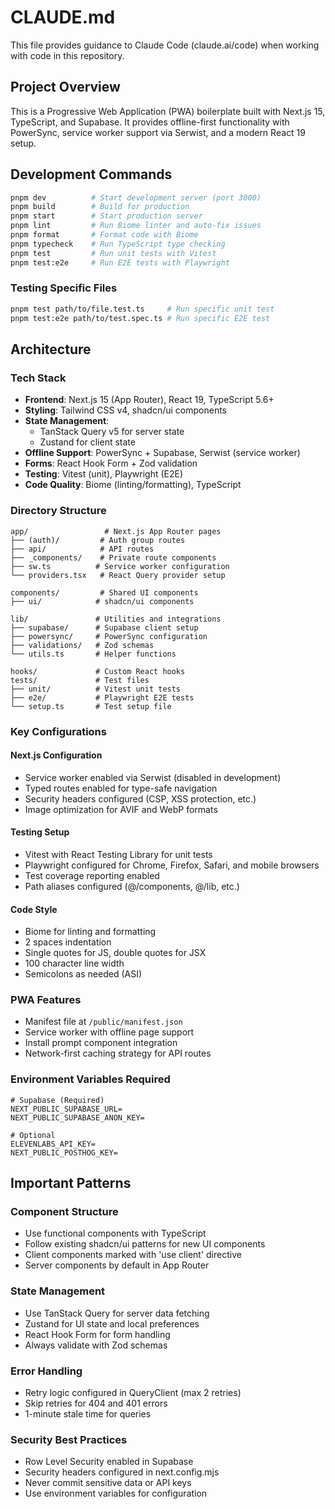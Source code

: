 # CLAUDE.md

This file provides guidance to Claude Code (claude.ai/code) when working with code in this repository.

## Project Overview

This is a Progressive Web Application (PWA) boilerplate built with Next.js 15, TypeScript, and Supabase. It provides offline-first functionality with PowerSync, service worker support via Serwist, and a modern React 19 setup.

## Development Commands

```bash
pnpm dev          # Start development server (port 3000)
pnpm build        # Build for production
pnpm start        # Start production server
pnpm lint         # Run Biome linter and auto-fix issues
pnpm format       # Format code with Biome
pnpm typecheck    # Run TypeScript type checking
pnpm test         # Run unit tests with Vitest
pnpm test:e2e     # Run E2E tests with Playwright
```

### Testing Specific Files
```bash
pnpm test path/to/file.test.ts     # Run specific unit test
pnpm test:e2e path/to/test.spec.ts # Run specific E2E test
```

## Architecture

### Tech Stack
- **Frontend**: Next.js 15 (App Router), React 19, TypeScript 5.6+
- **Styling**: Tailwind CSS v4, shadcn/ui components
- **State Management**: 
  - TanStack Query v5 for server state
  - Zustand for client state
- **Offline Support**: PowerSync + Supabase, Serwist (service worker)
- **Forms**: React Hook Form + Zod validation
- **Testing**: Vitest (unit), Playwright (E2E)
- **Code Quality**: Biome (linting/formatting), TypeScript

### Directory Structure
```
app/                 # Next.js App Router pages
├── (auth)/         # Auth group routes
├── api/            # API routes
├── _components/    # Private route components
├── sw.ts          # Service worker configuration
└── providers.tsx   # React Query provider setup

components/         # Shared UI components
├── ui/            # shadcn/ui components

lib/               # Utilities and integrations
├── supabase/      # Supabase client setup
├── powersync/     # PowerSync configuration
├── validations/   # Zod schemas
└── utils.ts       # Helper functions

hooks/             # Custom React hooks
tests/             # Test files
├── unit/          # Vitest unit tests
├── e2e/           # Playwright E2E tests
└── setup.ts       # Test setup file
```

### Key Configurations

#### Next.js Configuration
- Service worker enabled via Serwist (disabled in development)
- Typed routes enabled for type-safe navigation
- Security headers configured (CSP, XSS protection, etc.)
- Image optimization for AVIF and WebP formats

#### Testing Setup
- Vitest with React Testing Library for unit tests
- Playwright configured for Chrome, Firefox, Safari, and mobile browsers
- Test coverage reporting enabled
- Path aliases configured (@/components, @/lib, etc.)

#### Code Style
- Biome for linting and formatting
- 2 spaces indentation
- Single quotes for JS, double quotes for JSX
- 100 character line width
- Semicolons as needed (ASI)

### PWA Features
- Manifest file at `/public/manifest.json`
- Service worker with offline page support
- Install prompt component integration
- Network-first caching strategy for API routes

### Environment Variables Required
```env
# Supabase (Required)
NEXT_PUBLIC_SUPABASE_URL=
NEXT_PUBLIC_SUPABASE_ANON_KEY=

# Optional
ELEVENLABS_API_KEY=
NEXT_PUBLIC_POSTHOG_KEY=
```

## Important Patterns

### Component Structure
- Use functional components with TypeScript
- Follow existing shadcn/ui patterns for new UI components
- Client components marked with 'use client' directive
- Server components by default in App Router

### State Management
- Use TanStack Query for server data fetching
- Zustand for UI state and local preferences
- React Hook Form for form handling
- Always validate with Zod schemas

### Error Handling
- Retry logic configured in QueryClient (max 2 retries)
- Skip retries for 404 and 401 errors
- 1-minute stale time for queries

### Security Best Practices
- Row Level Security enabled in Supabase
- Security headers configured in next.config.mjs
- Never commit sensitive data or API keys
- Use environment variables for configuration